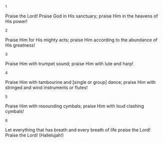 <sup>1</sup> 

Praise the Lord! Praise God in His sanctuary; praise Him in the heavens of His power! 

<sup>2</sup> 

Praise Him for His mighty acts; praise Him according to the abundance of His greatness! 

<sup>3</sup> 

Praise Him with trumpet sound; praise Him with lute and harp! 

<sup>4</sup> 

Praise Him with tambourine and [single or group] dance; praise Him with stringed and wind instruments or flutes! 

<sup>5</sup> 

Praise Him with resounding cymbals; praise Him with loud clashing cymbals! 

<sup>6</sup> 

Let everything that has breath and every breath of life praise the Lord! Praise the Lord! (Hallelujah!)